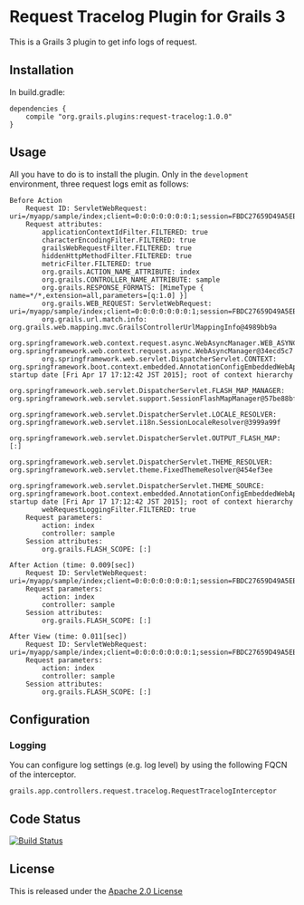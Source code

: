 Request Tracelog Plugin for Grails 3
====================================

This is a Grails 3 plugin to get info logs of request.


Installation
------------

In build.gradle:

    dependencies {
        compile "org.grails.plugins:request-tracelog:1.0.0"
    }


Usage
-----

All you have to do is to install the plugin.
Only in the `development` environment, three request logs emit as follows:

    Before Action
        Request ID: ServletWebRequest: uri=/myapp/sample/index;client=0:0:0:0:0:0:0:1;session=FBDC27659D49A5EB8C257F25922DA45B
        Request attributes:
            applicationContextIdFilter.FILTERED: true
            characterEncodingFilter.FILTERED: true
            grailsWebRequestFilter.FILTERED: true
            hiddenHttpMethodFilter.FILTERED: true
            metricFilter.FILTERED: true
            org.grails.ACTION_NAME_ATTRIBUTE: index
            org.grails.CONTROLLER_NAME_ATTRIBUTE: sample
            org.grails.RESPONSE_FORMATS: [MimeType { name=*/*,extension=all,parameters=[q:1.0] }]
            org.grails.WEB_REQUEST: ServletWebRequest: uri=/myapp/sample/index;client=0:0:0:0:0:0:0:1;session=FBDC27659D49A5EB8C257F25922DA45B
            org.grails.url.match.info: org.grails.web.mapping.mvc.GrailsControllerUrlMappingInfo@4989bb9a
            org.springframework.web.context.request.async.WebAsyncManager.WEB_ASYNC_MANAGER: org.springframework.web.context.request.async.WebAsyncManager@34ecd5c7
            org.springframework.web.servlet.DispatcherServlet.CONTEXT: org.springframework.boot.context.embedded.AnnotationConfigEmbeddedWebApplicationContext@9cd25ff: startup date [Fri Apr 17 17:12:42 JST 2015]; root of context hierarchy
            org.springframework.web.servlet.DispatcherServlet.FLASH_MAP_MANAGER: org.springframework.web.servlet.support.SessionFlashMapManager@57be88bf
            org.springframework.web.servlet.DispatcherServlet.LOCALE_RESOLVER: org.springframework.web.servlet.i18n.SessionLocaleResolver@3999a99f
            org.springframework.web.servlet.DispatcherServlet.OUTPUT_FLASH_MAP: [:]
            org.springframework.web.servlet.DispatcherServlet.THEME_RESOLVER: org.springframework.web.servlet.theme.FixedThemeResolver@454ef3ee
            org.springframework.web.servlet.DispatcherServlet.THEME_SOURCE: org.springframework.boot.context.embedded.AnnotationConfigEmbeddedWebApplicationContext@9cd25ff: startup date [Fri Apr 17 17:12:42 JST 2015]; root of context hierarchy
            webRequestLoggingFilter.FILTERED: true
        Request parameters:
            action: index
            controller: sample
        Session attributes:
            org.grails.FLASH_SCOPE: [:]

    After Action (time: 0.009[sec])
        Request ID: ServletWebRequest: uri=/myapp/sample/index;client=0:0:0:0:0:0:0:1;session=FBDC27659D49A5EB8C257F25922DA45B
        Request parameters:
            action: index
            controller: sample
        Session attributes:
            org.grails.FLASH_SCOPE: [:]

    After View (time: 0.011[sec])
        Request ID: ServletWebRequest: uri=/myapp/sample/index;client=0:0:0:0:0:0:0:1;session=FBDC27659D49A5EB8C257F25922DA45B
        Request parameters:
            action: index
            controller: sample
        Session attributes:
            org.grails.FLASH_SCOPE: [:]


Configuration
-------------

### Logging

You can configure log settings (e.g. log level) by using the following FQCN of the interceptor.

    grails.app.controllers.request.tracelog.RequestTracelogInterceptor


Code Status
-----------

[![Build Status](https://travis-ci.org/nobeans/grails-request-tracelog.svg?branch=master)](https://travis-ci.org/nobeans/grails-request-tracelog)


License
-------

This is released under the [Apache 2.0 License](http://www.apache.org/licenses/LICENSE-2.0)

